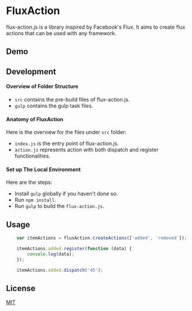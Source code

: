 # FluxAction
flux-action.js is a library inspired by Facebook's Flux. It aims to create flux actions that can be used with any framework.

## Demo

## Development

#### Overview of Folder Structure

* `src` contains the pre-build files of flux-action.js.
* `gulp` contains the gulp task files.

#### Anatomy of FluxAction

Here is the overview for the files under `src` folder:

* `index.js` is the entry point of flux-action.js.
* `action.js` represents action with both dispatch and register functionalities.

#### Set up The Local Environment

Here are the steps:

* Install `gulp` globally if you haven't done so.
* Run `npm install`.
* Run `gulp` to build the `flux-action.js`.

## Usage

``` javascript
    var itemActions = fluxAction.createActions(['added', 'removed']);

    itemActions.added.register(function (data) {
        console.log(data);
    });

    itemActions.added.dispatch('45');
```

## License

[MIT](http://opensource.org/licenses/MIT)